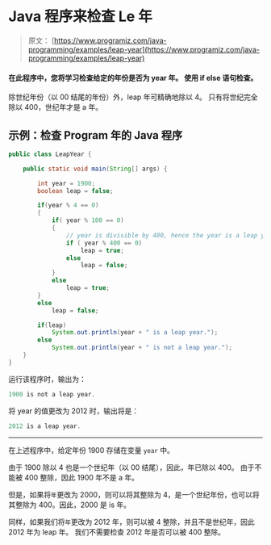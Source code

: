 # Java 程序来检查 Le 年

> 原文： [https://www.programiz.com/java-programming/examples/leap-year](https://www.programiz.com/java-programming/examples/leap-year)

#### 在此程序中，您将学习检查给定的年份是否为 year 年。 使用 if else 语句检查。

除世纪年份（以 00 结尾的年份）外，leap 年可精确地除以 4。 只有将世纪完全除以 400，世纪年才是 a 年。

## 示例：检查 Program 年的 Java 程序

```java
public class LeapYear {

    public static void main(String[] args) {

        int year = 1900;
        boolean leap = false;

        if(year % 4 == 0)
        {
            if( year % 100 == 0)
            {
                // year is divisible by 400, hence the year is a leap year
                if ( year % 400 == 0)
                    leap = true;
                else
                    leap = false;
            }
            else
                leap = true;
        }
        else
            leap = false;

        if(leap)
            System.out.println(year + " is a leap year.");
        else
            System.out.println(year + " is not a leap year.");
    }
}
```

运行该程序时，输出为：

```java
1900 is not a leap year.
```

将 year 的值更改为 2012 时，输出将是：

```java
2012 is a leap year.
```

* * *

在上述程序中，给定年份 1900 存储在变量 `year` 中。

由于 1900 除以 4 也是一个世纪年（以 00 结尾），因此，年已除以 400。 由于不能被 400 整除，因此 1900 年不是 a 年。

但是，如果将`年`更改为 2000，则可以将其整除为 4，是一个世纪年份，也可以将其整除为 400。因此，2000 是 is 年。

同样，如果我们将`年`更改为 2012 年，则可以被 4 整除，并且不是世纪年，因此 2012 年为 leap 年。 我们不需要检查 2012 年是否可以被 400 整除。